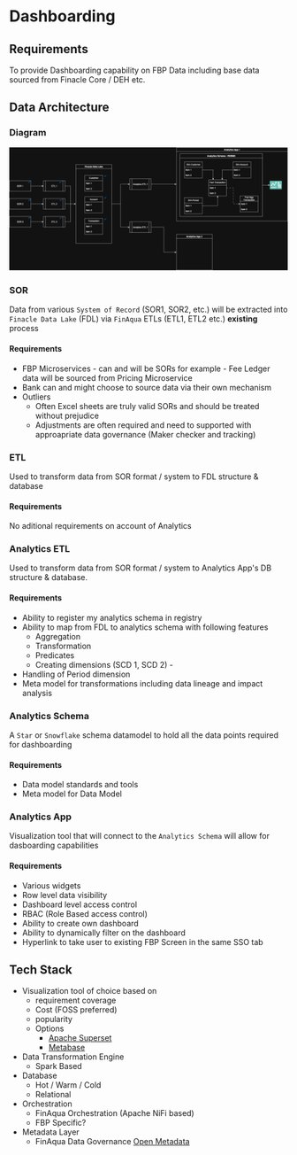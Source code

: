 # Dashboarding

## Requirements

To provide Dashboarding capability on FBP Data including base data sourced from Finacle Core / DEH etc.

## Data Architecture

### Diagram
![alt text](image.png)

### SOR

Data from various `System of Record` (SOR1, SOR2, etc.) will be extracted into `Finacle Data Lake` (FDL) via `FinAqua` ETLs (ETL1, ETL2 etc.) **existing** process

#### Requirements
- FBP Microservices - can and will be SORs for example - Fee Ledger data will be sourced from Pricing Microservice
- Bank can and might choose to source data via their own mechanism
- Outliers
    - Often Excel sheets are truly valid SORs and should be treated without prejudice
    - Adjustments are often required and need to supported with approapriate data governance (Maker checker and tracking)

### ETL

Used to transform data from SOR format / system to FDL structure & database

#### Requirements
No aditional requirements on account of Analytics

### Analytics ETL

Used to transform data from SOR format / system to Analytics App's DB structure & database.

#### Requirements
- Ability to register my analytics schema in registry
- Ability to map from FDL to analytics schema with following features
    - Aggregation 
    - Transformation
    - Predicates
    - Creating dimensions (SCD 1, SCD 2) - 
- Handling of Period dimension
- Meta model for transformations including data lineage and impact analysis

### Analytics Schema

A `Star` or `Snowflake` schema datamodel to hold all the data points required for dashboarding

#### Requirements
- Data model standards and tools 
- Meta model for Data Model

### Analytics App

Visualization tool that will connect to the `Analytics Schema` will allow for dasboarding capabilities

#### Requirements
- Various widgets
- Row level data visibility
- Dashboard level access control
- RBAC (Role Based access control)
- Ability to create own dashboard
- Ability to dynamically filter on the dashboard
- Hyperlink to take user to existing FBP Screen in the same SSO tab


## Tech Stack 

- Visualization tool of choice based on 
    - requirement coverage
    - Cost (FOSS preferred)
    - popularity
    - Options
        - [Apache Superset](https://superset.apache.org)
        - [Metabase](https://www.metabase.com)
- Data Transformation Engine 
    - Spark Based
- Database
    - Hot / Warm / Cold 
    - Relational 
- Orchestration
    - FinAqua Orchestration (Apache NiFi based)
    - FBP Specific?
- Metadata Layer
    - FinAqua Data Governance [Open Metadata](https://open-metadata.org)
